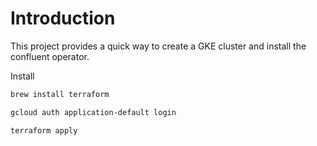 # Introduction 

This project provides a quick way to create a GKE cluster and install the confluent operator.

Install      

```bash
brew install terraform
```

```bash
gcloud auth application-default login
```

```bash
terraform apply
```